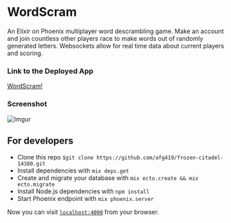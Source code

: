 # WordScram  

An Elixir on Phoenix multiplayer word descrambling game.  Make an account and join countless other players race to make words out of randomly generated letters.  Websockets allow for real time data about current players and scoring.

### Link to the Deployed App
[WordScram!](https://frozen-citadel-14380.herokuapp.com/)

### Screenshot 
![Imgur](http://i.imgur.com/k4u6sZL.png?1)


## For developers

 * Clone this repo `$git clone https://github.com/afg419/frozen-citadel-14380.git`
 * Install dependencies with `mix deps.get`
 * Create and migrate your database with `mix ecto.create && mix ecto.migrate`
 * Install Node.js dependencies with `npm install`
 * Start Phoenix endpoint with `mix phoenix.server`

Now you can visit [`localhost:4000`](http://localhost:4000) from your browser.

